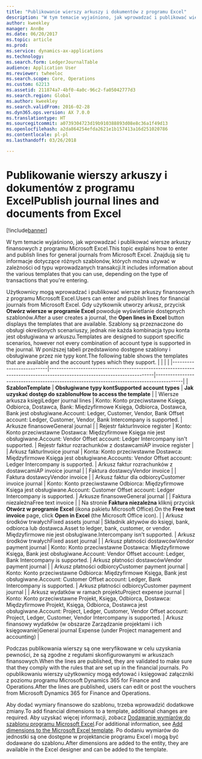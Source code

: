 ```yaml
---
title: "Publikowanie wierszy arkuszy i dokumentów z programu Excel"
description: "W tym temacie wyjaśniono, jak wprowadzać i publikować wiersze arkuszy finansowych z programu Microsoft Excel. Znajdują się tu informacje dotyczące różnych szablonów, których można używać w zależności od typu wprowadzanych transakcji."
author: kweekley
manager: AnnBe
ms.date: 06/20/2017
ms.topic: article
ms.prod: 
ms.service: dynamics-ax-applications
ms.technology: 
ms.search.form: LedgerJournalTable
audience: Application User
ms.reviewer: twheeloc
ms.search.scope: Core, Operations
ms.custom: 62213
ms.assetid: 211874a7-4bf0-4a0c-96c2-fa05042777d3
ms.search.region: Global
ms.author: kweekley
ms.search.validFrom: 2016-02-28
ms.dyn365.ops.version: AX 7.0.0
ms.translationtype: HT
ms.sourcegitcommit: a0739304723d19b910388893d08e8c36a1f49d13
ms.openlocfilehash: a2da864254efda2621e1b157413a16d251020786
ms.contentlocale: pl-pl
ms.lasthandoff: 03/26/2018

---
```


# <a name="publish-journal-lines-and-documents-from-excel"></a><span data-ttu-id="d99ee-104">Publikowanie wierszy arkuszy i dokumentów z programu Excel</span><span class="sxs-lookup"><span data-stu-id="d99ee-104">Publish journal lines and documents from Excel</span></span>

[!include[banner](../includes/banner.md)]


<span data-ttu-id="d99ee-105">W tym temacie wyjaśniono, jak wprowadzać i publikować wiersze arkuszy finansowych z programu Microsoft Excel.</span><span class="sxs-lookup"><span data-stu-id="d99ee-105">This topic explains how to enter and publish lines for general journals from Microsoft Excel.</span></span> <span data-ttu-id="d99ee-106">Znajdują się tu informacje dotyczące różnych szablonów, których można używać w zależności od typu wprowadzanych transakcji.</span><span class="sxs-lookup"><span data-stu-id="d99ee-106">It includes information about the various templates that you can use, depending on the type of transactions that you're entering.</span></span>

<span data-ttu-id="d99ee-107">Użytkownicy mogą wprowadzać i publikować wiersze arkuszy finansowych z programu Microsoft Excel.</span><span class="sxs-lookup"><span data-stu-id="d99ee-107">Users can enter and publish lines for financial journals from Microsoft Excel.</span></span> <span data-ttu-id="d99ee-108">Gdy użytkownik utworzy arkusz, przycisk **Otwórz wiersze w programie Excel** powoduje wyświetlanie dostępnych szablonów.</span><span class="sxs-lookup"><span data-stu-id="d99ee-108">After a user creates a journal, the **Open lines in Excel** button displays the templates that are available.</span></span> <span data-ttu-id="d99ee-109">Szablony są przeznaczone do obsługi określonych scenariuszy, jednak nie każda kombinacja typu konta jest obsługiwana w arkuszu.</span><span class="sxs-lookup"><span data-stu-id="d99ee-109">Templates are designed to support specific scenarios, however not every combination of account type is supported in the journal.</span></span> <span data-ttu-id="d99ee-110">W poniższej tabeli przedstawiono dostępne szablony i obsługiwane przez nie typy kont.</span><span class="sxs-lookup"><span data-stu-id="d99ee-110">The following table shows the templates that are available and the account types which they support.</span></span>
|                          |                                                                                                                         |                                                                                         |
|--------------------------|-------------------------------------------------------------------------------------------------------------------------|-----------------------------------------------------------------------------------------|
| <span data-ttu-id="d99ee-111">**Szablon**</span><span class="sxs-lookup"><span data-stu-id="d99ee-111">**Template**</span></span>             | <span data-ttu-id="d99ee-112">**Obsługiwane typy kont**</span><span class="sxs-lookup"><span data-stu-id="d99ee-112">**Supported account types**</span></span>                                                                                             | <span data-ttu-id="d99ee-113">**Jak uzyskać dostęp do szablonu**</span><span class="sxs-lookup"><span data-stu-id="d99ee-113">**How to access the template**</span></span>                                                          |
| <span data-ttu-id="d99ee-114">Wiersze arkusza księgi</span><span class="sxs-lookup"><span data-stu-id="d99ee-114">Ledger journal lines</span></span>     | <span data-ttu-id="d99ee-115">Konto: Konto przeciwstawne Księga, Odbiorca, Dostawca, Bank: Międzyfirmowe Księga, Odbiorca, Dostawca, Bank jest obsługiwane.</span><span class="sxs-lookup"><span data-stu-id="d99ee-115">Account: Ledger, Customer, Vendor, Bank Offset account: Ledger, Customer, Vendor, Bank Intercompany is supported.</span></span>       | <span data-ttu-id="d99ee-116">Arkusze finansowe</span><span class="sxs-lookup"><span data-stu-id="d99ee-116">General journal</span></span>                                                                         |
| <span data-ttu-id="d99ee-117">Rejestr faktur</span><span class="sxs-lookup"><span data-stu-id="d99ee-117">Invoice register</span></span>         | <span data-ttu-id="d99ee-118">Konto: Konto przeciwstawne Dostawca: Międzyfirmowe Księga nie jest obsługiwane.</span><span class="sxs-lookup"><span data-stu-id="d99ee-118">Account: Vendor Offset account: Ledger Intercompany isn't supported.</span></span>                                                    | <span data-ttu-id="d99ee-119">Rejestr faktur rozrachunków z dostawcami</span><span class="sxs-lookup"><span data-stu-id="d99ee-119">AP invoice register</span></span>                                                                     |
| <span data-ttu-id="d99ee-120">Arkusz faktur</span><span class="sxs-lookup"><span data-stu-id="d99ee-120">Invoice journal</span></span>          | <span data-ttu-id="d99ee-121">Konta: Konto przeciwstawne Dostawca: Międzyfirmowe Księga jest obsługiwane.</span><span class="sxs-lookup"><span data-stu-id="d99ee-121">Accounts: Vendor Offset account: Ledger Intercompany is supported.</span></span>                                                      | <span data-ttu-id="d99ee-122">Arkusz faktur rozrachunków z dostawcami</span><span class="sxs-lookup"><span data-stu-id="d99ee-122">AP invoice journal</span></span>                                                                      |
| <span data-ttu-id="d99ee-123">Faktura dostawcy</span><span class="sxs-lookup"><span data-stu-id="d99ee-123">Vendor invoice</span></span>           |                                                                                                                         | <span data-ttu-id="d99ee-124">Faktura dostawcy</span><span class="sxs-lookup"><span data-stu-id="d99ee-124">Vendor invoice</span></span>                                                                          |
| <span data-ttu-id="d99ee-125">Arkusz faktur dla odbiorcy</span><span class="sxs-lookup"><span data-stu-id="d99ee-125">Customer invoice journal</span></span> | <span data-ttu-id="d99ee-126">Konto: Konto przeciwstawne Odbiorca: Międzyfirmowe Księga jest obsługiwane.</span><span class="sxs-lookup"><span data-stu-id="d99ee-126">Account: Customer Offset account: Ledger Intercompany is supported.</span></span>                                                     | <span data-ttu-id="d99ee-127">Arkusze finansowe</span><span class="sxs-lookup"><span data-stu-id="d99ee-127">General journal</span></span>                                                                         |
| <span data-ttu-id="d99ee-128">Faktura niezależna</span><span class="sxs-lookup"><span data-stu-id="d99ee-128">Free text invoice</span></span>        |                                                                                                                         | <span data-ttu-id="d99ee-129">Na stronie **Faktura niezależna** kliknij przycisk **Otwórz w programie Excel** (ikona pakietu Microsoft Office).</span><span class="sxs-lookup"><span data-stu-id="d99ee-129">On the **Free text invoice** page, click **Open in Excel** (the Microsoft Office icon).</span></span> |
| <span data-ttu-id="d99ee-130">Arkusz środków trwałych</span><span class="sxs-lookup"><span data-stu-id="d99ee-130">Fixed assets journal</span></span>     | <span data-ttu-id="d99ee-131">Składnik aktywów do księgi, bank, odbiorca lub dostawca.</span><span class="sxs-lookup"><span data-stu-id="d99ee-131">Asset to ledger, bank, customer, or vendor.</span></span> <span data-ttu-id="d99ee-132">Międzyfirmowe nie jest obsługiwane.</span><span class="sxs-lookup"><span data-stu-id="d99ee-132">Intercompany isn't supported.</span></span>                                               | <span data-ttu-id="d99ee-133">Arkusz środków trwałych</span><span class="sxs-lookup"><span data-stu-id="d99ee-133">Fixed asset journal</span></span>                                                                     |
| <span data-ttu-id="d99ee-134">Arkusz płatności dostawców</span><span class="sxs-lookup"><span data-stu-id="d99ee-134">Vendor payment journal</span></span>   | <span data-ttu-id="d99ee-135">Konto: Konto przeciwstawne Dostawca: Międzyfirmowe Księga, Bank jest obsługiwane.</span><span class="sxs-lookup"><span data-stu-id="d99ee-135">Account: Vendor Offset account: Ledger, Bank Intercompany is supported.</span></span>                                                 | <span data-ttu-id="d99ee-136">Arkusz płatności dostawców</span><span class="sxs-lookup"><span data-stu-id="d99ee-136">Vendor payment journal</span></span>                                                                  |
| <span data-ttu-id="d99ee-137">Arkusz płatności odbiorcy</span><span class="sxs-lookup"><span data-stu-id="d99ee-137">Customer payment journal</span></span> | <span data-ttu-id="d99ee-138">Konto: Konto przeciwstawne Odbiorca: Międzyfirmowe Księga, Bank jest obsługiwane.</span><span class="sxs-lookup"><span data-stu-id="d99ee-138">Account: Customer Offset account: Ledger, Bank Intercompany is supported.</span></span>                                               | <span data-ttu-id="d99ee-139">Arkusz płatności odbiorcy</span><span class="sxs-lookup"><span data-stu-id="d99ee-139">Customer payment journal</span></span>                                                                |
| <span data-ttu-id="d99ee-140">Arkusz wydatków w ramach projektu</span><span class="sxs-lookup"><span data-stu-id="d99ee-140">Project expense journal</span></span>  | <span data-ttu-id="d99ee-141">Konto: Konto przeciwstawne Projekt, Księga, Odbiorca, Dostawca: Międzyfirmowe Projekt, Księga, Odbiorca, Dostawca jest obsługiwane.</span><span class="sxs-lookup"><span data-stu-id="d99ee-141">Account: Project, Ledger, Customer, Vendor Offset account: Project, Ledger, Customer, Vendor Intercompany is supported.</span></span> | <span data-ttu-id="d99ee-142">Arkusz finansowy wydatków (w obszarze Zarządzanie projektami i ich księgowanie)</span><span class="sxs-lookup"><span data-stu-id="d99ee-142">General journal Expense (under Project management and accounting)</span></span>                       |

<span data-ttu-id="d99ee-143">Podczas publikowania wierszy są one weryfikowane w celu uzyskania pewności, że są zgodne z regułami skonfigurowanymi w arkuszach finansowych.</span><span class="sxs-lookup"><span data-stu-id="d99ee-143">When the lines are published, they are validated to make sure that they comply with the rules that are set up in the financial journals.</span></span> <span data-ttu-id="d99ee-144">Po opublikowaniu wierszy użytkownicy mogą edytować i księgować załączniki z poziomu programu Microsoft Dynamics 365 for Finance and Operations.</span><span class="sxs-lookup"><span data-stu-id="d99ee-144">After the lines are published, users can edit or post the vouchers from Microsoft Dynamics 365 for Finance and Operations.</span></span> 

<span data-ttu-id="d99ee-145">Aby dodać wymiary finansowe do szablonu, trzeba wprowadzić dodatkowe zmiany.</span><span class="sxs-lookup"><span data-stu-id="d99ee-145">To add financial dimensions to a template, additional changes are required.</span></span> <span data-ttu-id="d99ee-146">Aby uzyskać więcej informacji, zobacz [Dodawanie wymiarów do szablonu programu Microsoft Excel](../../dev-itpro/financial/add-dimensions-excel-templates.md).</span><span class="sxs-lookup"><span data-stu-id="d99ee-146">For additional information, see [Add dimensions to the Microsoft Excel template](../../dev-itpro/financial/add-dimensions-excel-templates.md).</span></span> <span data-ttu-id="d99ee-147">Po dodaniu wymiarów do jednostki są one dostępne w projektancie programu Excel i mogą być dodawane do szablonu.</span><span class="sxs-lookup"><span data-stu-id="d99ee-147">After dimensions are added to the entity, they are available in the Excel designer and can be added to the template.</span></span>






